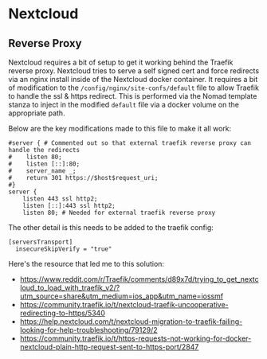 # Nextcloud

## Reverse Proxy
Nextcloud requires a bit of setup to get it working behind the Traefik reverse proxy. Nextcloud tries to serve a self signed cert and force redirects via an nginx install inside of the Nextcloud docker container. It requires a bit of modification to the `/config/nginx/site-confs/default` file to allow Traefik to handle the ssl & https redirect. This is performed via the Nomad template stanza to inject in the modified `default` file via a docker volume on the appropriate path.

Below are the key modifications made to this file to make it all work:
```
#server { # Commented out so that external traefik reverse proxy can handle the redirects
#    listen 80;
#    listen [::]:80;
#    server_name _;
#    return 301 https://$host$request_uri;
#}
server {
    listen 443 ssl http2;
    listen [::]:443 ssl http2;
    listen 80; # Needed for external traefik reverse proxy
```

The other detail is this needs to be added to the traefik config:
```
[serversTransport]
  insecureSkipVerify = "true"
```

Here's the resource that led me to this solution:
- https://www.reddit.com/r/Traefik/comments/d89x7d/trying_to_get_nextcloud_to_load_with_traefik_v2/?utm_source=share&utm_medium=ios_app&utm_name=iossmf
- https://community.traefik.io/t/nextcloud-traefik-uncooperative-redirecting-to-https/5340
- https://help.nextcloud.com/t/nextcloud-migration-to-traefik-failing-looking-for-help-troubleshooting/79129/2
- https://community.traefik.io/t/https-requests-not-working-for-docker-nextcloud-plain-http-request-sent-to-https-port/2847